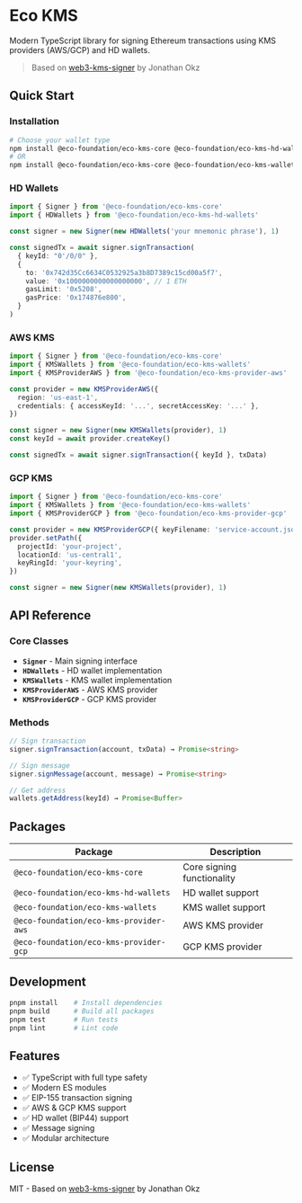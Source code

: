 # Eco KMS

Modern TypeScript library for signing Ethereum transactions using KMS providers (AWS/GCP) and HD wallets.

> Based on [web3-kms-signer](https://github.com/JonathanOkz/web3-kms-signer) by Jonathan Okz

## Quick Start

### Installation

```bash
# Choose your wallet type
npm install @eco-foundation/eco-kms-core @eco-foundation/eco-kms-hd-wallets
# OR
npm install @eco-foundation/eco-kms-core @eco-foundation/eco-kms-wallets @eco-foundation/eco-kms-provider-aws
```

### HD Wallets

```typescript
import { Signer } from '@eco-foundation/eco-kms-core'
import { HDWallets } from '@eco-foundation/eco-kms-hd-wallets'

const signer = new Signer(new HDWallets('your mnemonic phrase'), 1)

const signedTx = await signer.signTransaction(
  { keyId: "0'/0/0" },
  {
    to: '0x742d35Cc6634C0532925a3b8D7389c15cd00a5f7',
    value: '0x1000000000000000000', // 1 ETH
    gasLimit: '0x5208',
    gasPrice: '0x174876e800',
  }
)
```

### AWS KMS

```typescript
import { Signer } from '@eco-foundation/eco-kms-core'
import { KMSWallets } from '@eco-foundation/eco-kms-wallets'
import { KMSProviderAWS } from '@eco-foundation/eco-kms-provider-aws'

const provider = new KMSProviderAWS({
  region: 'us-east-1',
  credentials: { accessKeyId: '...', secretAccessKey: '...' },
})

const signer = new Signer(new KMSWallets(provider), 1)
const keyId = await provider.createKey()

const signedTx = await signer.signTransaction({ keyId }, txData)
```

### GCP KMS

```typescript
import { Signer } from '@eco-foundation/eco-kms-core'
import { KMSWallets } from '@eco-foundation/eco-kms-wallets'
import { KMSProviderGCP } from '@eco-foundation/eco-kms-provider-gcp'

const provider = new KMSProviderGCP({ keyFilename: 'service-account.json' })
provider.setPath({
  projectId: 'your-project',
  locationId: 'us-central1',
  keyRingId: 'your-keyring',
})

const signer = new Signer(new KMSWallets(provider), 1)
```

## API Reference

### Core Classes

- **`Signer`** - Main signing interface
- **`HDWallets`** - HD wallet implementation
- **`KMSWallets`** - KMS wallet implementation
- **`KMSProviderAWS`** - AWS KMS provider
- **`KMSProviderGCP`** - GCP KMS provider

### Methods

```typescript
// Sign transaction
signer.signTransaction(account, txData) → Promise<string>

// Sign message
signer.signMessage(account, message) → Promise<string>

// Get address
wallets.getAddress(keyId) → Promise<Buffer>
```

## Packages

| Package                                           | Description                |
| ------------------------------------------------- | -------------------------- |
| `@eco-foundation/eco-kms-core`             | Core signing functionality |
| `@eco-foundation/eco-kms-hd-wallets`       | HD wallet support          |
| `@eco-foundation/eco-kms-wallets`      | KMS wallet support         |
| `@eco-foundation/eco-kms-provider-aws` | AWS KMS provider           |
| `@eco-foundation/eco-kms-provider-gcp` | GCP KMS provider           |

## Development

```bash
pnpm install    # Install dependencies
pnpm build      # Build all packages
pnpm test       # Run tests
pnpm lint       # Lint code
```

## Features

- ✅ TypeScript with full type safety
- ✅ Modern ES modules
- ✅ EIP-155 transaction signing
- ✅ AWS & GCP KMS support
- ✅ HD wallet (BIP44) support
- ✅ Message signing
- ✅ Modular architecture

## License

MIT - Based on [web3-kms-signer](https://github.com/JonathanOkz/web3-kms-signer) by Jonathan Okz
